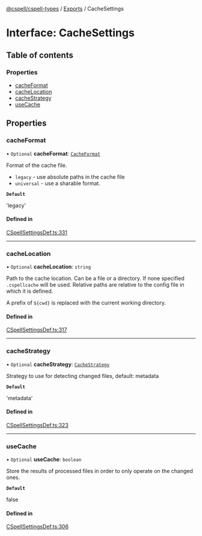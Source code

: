 [@cspell/cspell-types](../README.md) / [Exports](../modules.md) / CacheSettings

# Interface: CacheSettings

## Table of contents

### Properties

- [cacheFormat](CacheSettings.md#cacheformat)
- [cacheLocation](CacheSettings.md#cachelocation)
- [cacheStrategy](CacheSettings.md#cachestrategy)
- [useCache](CacheSettings.md#usecache)

## Properties

### cacheFormat

• `Optional` **cacheFormat**: [`CacheFormat`](../modules.md#cacheformat)

Format of the cache file.
- `legacy` - use absolute paths in the cache file
- `universal` - use a sharable format.

**`Default`**

'legacy'

#### Defined in

[CSpellSettingsDef.ts:331](https://github.com/streetsidesoftware/cspell/blob/b805b11/packages/cspell-types/src/CSpellSettingsDef.ts#L331)

___

### cacheLocation

• `Optional` **cacheLocation**: `string`

Path to the cache location. Can be a file or a directory.
If none specified `.cspellcache` will be used.
Relative paths are relative to the config file in which it
is defined.

A prefix of `${cwd}` is replaced with the current working directory.

#### Defined in

[CSpellSettingsDef.ts:317](https://github.com/streetsidesoftware/cspell/blob/b805b11/packages/cspell-types/src/CSpellSettingsDef.ts#L317)

___

### cacheStrategy

• `Optional` **cacheStrategy**: [`CacheStrategy`](../modules.md#cachestrategy)

Strategy to use for detecting changed files, default: metadata

**`Default`**

'metadata'

#### Defined in

[CSpellSettingsDef.ts:323](https://github.com/streetsidesoftware/cspell/blob/b805b11/packages/cspell-types/src/CSpellSettingsDef.ts#L323)

___

### useCache

• `Optional` **useCache**: `boolean`

Store the results of processed files in order to only operate on the changed ones.

**`Default`**

false

#### Defined in

[CSpellSettingsDef.ts:306](https://github.com/streetsidesoftware/cspell/blob/b805b11/packages/cspell-types/src/CSpellSettingsDef.ts#L306)
